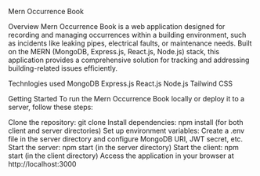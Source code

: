 Mern Occurrence Book

Overview
Mern Occurrence Book is a web application designed for recording and managing occurrences within a building environment, such as incidents like leaking pipes, electrical faults, or maintenance needs. Built on the MERN (MongoDB, Express.js, React.js, Node.js) stack, this application provides a comprehensive solution for tracking and addressing building-related issues efficiently.

Technlogies used
MongoDB
Express.js
React.js
Node.js
Tailwind CSS

Getting Started
To run the Mern Occurrence Book locally or deploy it to a server, follow these steps:

Clone the repository: git clone [<repository-url>](https://github.com/Khalidsaour78/mern-occurrence-book.git)
Install dependencies: npm install (for both client and server directories)
Set up environment variables:
Create a .env file in the server directory and configure MongoDB URI, JWT secret, etc.
Start the server: npm start (in the server directory)
Start the client: npm start (in the client directory)
Access the application in your browser at http://localhost:3000
